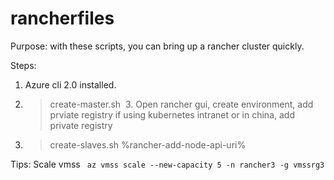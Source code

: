 # rancherfiles

Purpose:
  with these scripts, you can bring up a rancher cluster quickly.
  
Steps:
  1. Azure cli 2.0 installed.
  2. > create-master.sh
  3. Open rancher gui, create environment, add prviate registry if using kubernetes intranet or in china, add private registry
  4. > create-slaves.sh %rancher-add-node-api-uri%

Tips:
  Scale vmss ` az vmss scale --new-capacity 5 -n rancher3 -g vmssrg3`
